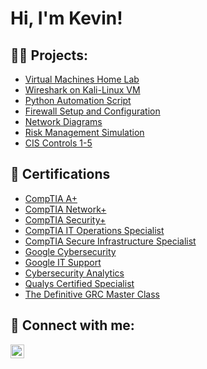 <h1>Hi, I'm Kevin! </h1>

<h2>👨‍💻 Projects:</h2>

 - [Virtual Machines Home Lab](https://docs.google.com/document/d/1BEAiTmbVylekhwoTJtrnX1EEywXklW7c9OMtB7ofDos/edit?usp=sharing)
 - [Wireshark on Kali-Linux VM](https://docs.google.com/document/d/1FOlf0ktsfdmy4z2CUigX2sHpMxX6n883xo5WNEv6NvU/edit?usp=sharing)
 - [Python Automation Script](https://docs.google.com/document/d/19YxsB60T8KN6YytjI_azj8qGftgckeN23m9fHgJEPcs/edit?usp=sharing)
 - [Firewall Setup and Configuration](https://docs.google.com/document/d/1LwQliuVYEpVZ53ygIqiHp18p8v15jV5v3KcXei2KTHI/edit?usp=sharing)
 - [Network Diagrams](https://docs.google.com/document/d/14PEZcSdgg2s-E_iH8oYHbH6t5hLJnFLhu5Q5uiVviWs/edit?usp=sharing)
 - [Risk Management Simulation](https://docs.google.com/spreadsheets/d/1P4Rokco2McUeJijo6u_carBHCN3eTp0WG3ODG1hc60Y/edit?usp=sharing)
 - [CIS Controls 1-5](https://docs.google.com/document/d/1U8x67Aho4_heD7kfnbeRWrHJR_FYGeX7Spr_oJCwl6k/edit?usp=sharing)


<h2>📄 Certifications</h2>

- [CompTIA A+](https://www.credly.com/badges/513b24da-3475-47d3-886a-a2fadeb40e40/public_url)
- [CompTIA Network+](https://www.credly.com/badges/4a13a94c-a5af-42e7-aab8-48ac2394f21b/public_url)
- [CompTIA Security+](https://www.credly.com/badges/e7ae9581-0f4d-4cc6-8058-30d3a2323b3b)
- [CompTIA IT Operations Specialist](https://www.credly.com/badges/be03ca72-c495-4bc1-a4fc-23601b6031d2/public_url)
- [CompTIA Secure Infrastructure Specialist](https://www.credly.com/badges/ae176c97-ad54-47eb-8622-d0a0cc1dc3ec/public_url)
- [Google Cybersecurity](https://www.coursera.org/account/accomplishments/professional-cert/3BJ86NWGUFX6?utm_source=link&utm_medium=certificate&utm_content=cert_image&utm_campaign=sharing_cta&utm_product=prof)
- [Google IT Support](https://www.coursera.org/account/accomplishments/professional-cert/ART79WRN9U58?utm_source=link&utm_medium=certificate&utm_content=cert_image&utm_campaign=sharing_cta&utm_product=prof)
- [Cybersecurity Analytics](https://docs.google.com/document/d/1XaTuTcoz1N5AKyhnzmQ_2976oc0XtOxv8qI8XcicTXs/edit?usp=sharing)
- [Qualys Certified Specialist](https://docs.google.com/document/d/1xEF2EsiiwWO1YgbFSmHw6s4oGsvTrKiL-YPZWcuWkLE/edit?usp=sharing)
- [The Definitive GRC Master Class](https://docs.google.com/document/d/1uGW580bnkpbLX7-mNPMyK8Kfa7PO628N7k_cht8z1K4/edit?usp=sharing)

<h2> 🤳 Connect with me:</h2>

[<img align="left" alt="JoshMadakor | LinkedIn" width="22px" src="https://cdn.jsdelivr.net/npm/simple-icons@v3/icons/linkedin.svg" />][linkedin]



[linkedin]: https://linkedin.com/in/kevinabandy/
